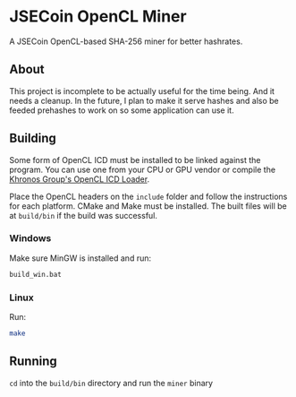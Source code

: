 # JSECoin OpenCL Miner
A JSECoin OpenCL-based SHA-256 miner for better hashrates.

## About
This project is incomplete to be actually useful for the time being. And it needs a cleanup.
In the future, I plan to make it serve hashes and also be feeded prehashes to work on so some application can use it.

## Building
Some form of OpenCL ICD must be installed to be linked against the program. You can use one from your CPU or GPU vendor or compile the [Khronos Group's OpenCL ICD Loader](https://github.com/KhronosGroup/OpenCL-ICD-Loader).

Place the OpenCL headers on the `include` folder and follow the instructions for each platform.
CMake and Make must be installed.
The built files will be at `build/bin` if the build was successful.

### Windows
Make sure MinGW is installed and run:
```bat
build_win.bat
```

### Linux
Run:
```sh
make
```

## Running
`cd` into the `build/bin` directory and run the `miner` binary
